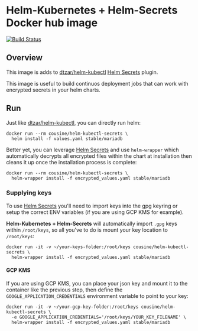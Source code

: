 # Helm-Kubernetes + Helm-Secrets Docker hub image

[![Build Status](https://travis-ci.org/cousine/helm-kubectl-secrets.svg?branch=master)](https://travis-ci.org/cousine/helm-kubectl-secrets)

## Overview

This image is adds to [dtzar/helm-kubectl](https://hub.docker.com/r/dtzar/helm-kubectl)
[Helm Secrets](https://github.com/futuresimple/helm-secrets) plugin.

This image is useful to build continuos deployment jobs that can work with encrypted
secrets in your helm charts.

## Run

Just like [dtzar/helm-kubectl](https://hub.docker.com/r/dtzar/helm-kubectl), you
can directly run helm:

```
docker run --rm cousine/helm-kubectl-secrets \
  helm install -f values.yaml stable/mariadb
```

Better yet, you can leverage [Helm Secrets](https://github.com/futuresimple/helm-secrets) 
and use `helm-wrapper` which automatically decrypts all encrypted files within the chart
at installation then cleans it up once the installation process is complete:

```
docker run --rm cousine/helm-kubectl-secrets \
  helm-wrapper install -f encrypted_values.yaml stable/mariadb
```

### Supplying keys

To use [Helm Secrets](https://github.com/futuresimple/helm-secrets) you'll need to import
keys into the gpg keyring or setup the correct ENV variables (if you are using GCP KMS for example).

**Helm-Kubernetes + Helm-Secrets** will automatically import `.gpg` keys within `/root/keys`, so
all you've to do is mount your key location to `/root/keys`:

```
docker run -it -v ~/your-keys-folder:/root/keys cousine/helm-kubectl-secrets \
  helm-wrapper install -f encrypted_values.yaml stable/mariadb
```

#### GCP KMS

If you are using GCP KMS, you can place your json key and mount it to the container
like the previous step, then define the `GOOGLE_APPLICATION_CREDENTIALS` environment
variable to point to your key:
 
```
docker run -it -v ~/your-gcp-key-folder:/root/keys cousine/helm-kubectl-secrets \
  -e GOOGLE_APPLICATION_CREDENTIALS='/root/keys/YOUR_KEY_FILENAME' \
  helm-wrapper install -f encrypted_values.yaml stable/mariadb
```


